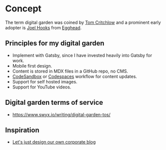 # Concept

The term digital garden was coined by
[Tom Critchlow](https://tomcritchlow.com/2018/10/10/of-gardens-and-wikis/) and a
prominent early adopter is [Joel Hooks](https://joelhooks.com/digital-garden)
from [Egghead](https://egghead.io/).

## Principles for my digital garden

- Implement with Gatsby, since I have invested heavily into Gatsby for work.
- Mobile first design.
- Content is stored in MDX files in a GitHub repo, no CMS.
- [CodeSandbox](https://codesandbox.io/) or
  [Codespaces](https://github.com/features/codespaces) workflow for content
  updates.
- Support for self hosted images.
- Support for YouTube videos.

## Digital garden terms of service

- https://www.swyx.io/writing/digital-garden-tos/

## Inspiration

- [Let's just design our own corporate blog](https://mux.com/blog/lets-just-design-our-own-corporate-blog/)
